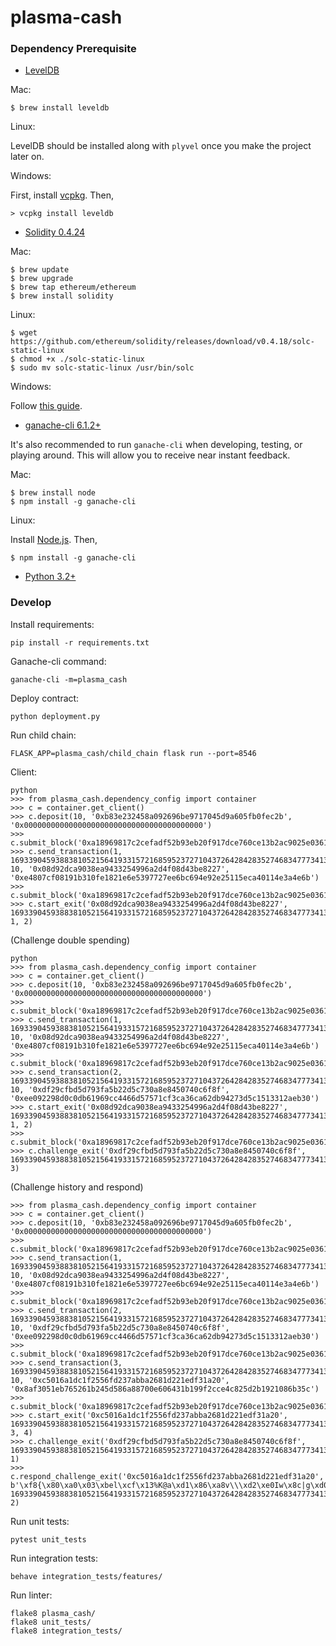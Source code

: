 # plasma-cash

### Dependency Prerequisite

- [LevelDB](https://github.com/google/leveldb)

Mac:
```
$ brew install leveldb
```

Linux:

LevelDB should be installed along with `plyvel` once you make the project later on.

Windows:

First, install [vcpkg](https://github.com/Microsoft/vcpkg). Then,

```
> vcpkg install leveldb
```

- [Solidity 0.4.24](https://github.com/ethereum/solidity/releases/tag/v0.4.24)

Mac:
```
$ brew update
$ brew upgrade
$ brew tap ethereum/ethereum
$ brew install solidity
```

Linux:
```
$ wget https://github.com/ethereum/solidity/releases/download/v0.4.18/solc-static-linux
$ chmod +x ./solc-static-linux
$ sudo mv solc-static-linux /usr/bin/solc
```

Windows:

Follow [this guide](https://solidity.readthedocs.io/en/v0.4.21/installing-solidity.html#prerequisites-windows).

- [ganache-cli 6.1.2+](https://github.com/trufflesuite/ganache-cli)

It's also recommended to run `ganache-cli` when developing, testing, or playing around. This will allow you to receive near instant feedback.

Mac:
```
$ brew install node
$ npm install -g ganache-cli
```

Linux:

Install [Node.js](https://nodejs.org/en/download/). Then,
```
$ npm install -g ganache-cli
```

- [Python 3.2+](https://www.python.org/downloads/)

### Develop

Install requirements:
```
pip install -r requirements.txt
```

Ganache-cli command:
```
ganache-cli -m=plasma_cash
```

Deploy contract:
```
python deployment.py
```

Run child chain:
```
FLASK_APP=plasma_cash/child_chain flask run --port=8546
```

Client:
```
python
>>> from plasma_cash.dependency_config import container
>>> c = container.get_client()
>>> c.deposit(10, '0xb83e232458a092696be9717045d9a605fb0fec2b', '0x0000000000000000000000000000000000000000')
>>> c.submit_block('0xa18969817c2cefadf52b93eb20f917dce760ce13b2ac9025e0361ad1e7a1d448')
>>> c.send_transaction(1, 1693390459388381052156419331572168595237271043726428428352746834777341368960, 10, '0x08d92dca9038ea9433254996a2d4f08d43be8227', '0xe4807cf08191b310fe1821e6e5397727ee6bc694e92e25115eca40114e3a4e6b')
>>> c.submit_block('0xa18969817c2cefadf52b93eb20f917dce760ce13b2ac9025e0361ad1e7a1d448')
>>> c.start_exit('0x08d92dca9038ea9433254996a2d4f08d43be8227', 1693390459388381052156419331572168595237271043726428428352746834777341368960, 1, 2)
```

(Challenge double spending)
```
python
>>> from plasma_cash.dependency_config import container
>>> c = container.get_client()
>>> c.deposit(10, '0xb83e232458a092696be9717045d9a605fb0fec2b', '0x0000000000000000000000000000000000000000')
>>> c.submit_block('0xa18969817c2cefadf52b93eb20f917dce760ce13b2ac9025e0361ad1e7a1d448')
>>> c.send_transaction(1, 1693390459388381052156419331572168595237271043726428428352746834777341368960, 10, '0x08d92dca9038ea9433254996a2d4f08d43be8227', '0xe4807cf08191b310fe1821e6e5397727ee6bc694e92e25115eca40114e3a4e6b')
>>> c.submit_block('0xa18969817c2cefadf52b93eb20f917dce760ce13b2ac9025e0361ad1e7a1d448')
>>> c.send_transaction(2, 1693390459388381052156419331572168595237271043726428428352746834777341368960, 10, '0xdf29cfbd5d793fa5b22d5c730a8e8450740c6f8f', '0xee092298d0c0db61969cc4466d57571cf3ca36ca62db94273d5c1513312aeb30')
>>> c.start_exit('0x08d92dca9038ea9433254996a2d4f08d43be8227', 1693390459388381052156419331572168595237271043726428428352746834777341368960, 1, 2)
>>> c.submit_block('0xa18969817c2cefadf52b93eb20f917dce760ce13b2ac9025e0361ad1e7a1d448')
>>> c.challenge_exit('0xdf29cfbd5d793fa5b22d5c730a8e8450740c6f8f', 1693390459388381052156419331572168595237271043726428428352746834777341368960, 3)
```
(Challenge history and respond)
```
>>> from plasma_cash.dependency_config import container
>>> c = container.get_client()
>>> c.deposit(10, '0xb83e232458a092696be9717045d9a605fb0fec2b', '0x0000000000000000000000000000000000000000')
>>> c.submit_block('0xa18969817c2cefadf52b93eb20f917dce760ce13b2ac9025e0361ad1e7a1d448')
>>> c.send_transaction(1, 1693390459388381052156419331572168595237271043726428428352746834777341368960, 10, '0x08d92dca9038ea9433254996a2d4f08d43be8227', '0xe4807cf08191b310fe1821e6e5397727ee6bc694e92e25115eca40114e3a4e6b')
>>> c.submit_block('0xa18969817c2cefadf52b93eb20f917dce760ce13b2ac9025e0361ad1e7a1d448')
>>> c.send_transaction(2, 1693390459388381052156419331572168595237271043726428428352746834777341368960, 10, '0xdf29cfbd5d793fa5b22d5c730a8e8450740c6f8f', '0xee092298d0c0db61969cc4466d57571cf3ca36ca62db94273d5c1513312aeb30')
>>> c.submit_block('0xa18969817c2cefadf52b93eb20f917dce760ce13b2ac9025e0361ad1e7a1d448')
>>> c.send_transaction(3, 1693390459388381052156419331572168595237271043726428428352746834777341368960, 10, '0xc5016a1dc1f2556fd237abba2681d221edf31a20', '0x8af3051eb765261b245d586a88700e606431b199f2cce4c825d2b1921086b35c')
>>> c.submit_block('0xa18969817c2cefadf52b93eb20f917dce760ce13b2ac9025e0361ad1e7a1d448')
>>> c.start_exit('0xc5016a1dc1f2556fd237abba2681d221edf31a20', 1693390459388381052156419331572168595237271043726428428352746834777341368960, 3, 4)
>>> c.challenge_exit('0xdf29cfbd5d793fa5b22d5c730a8e8450740c6f8f', 1693390459388381052156419331572168595237271043726428428352746834777341368960, 1)
>>> c.respond_challenge_exit('0xc5016a1dc1f2556fd237abba2681d221edf31a20', b'\xf8{\x80\xa0\x03\xbel\xcf\x13%K@a\xd1\x86\xa8v\\\xd2\xe0Iw\x8c|g\xd0\xe3\x02&\x8d\x15^"W\x1a\x80\n\x94\xb8>#$X\xa0\x92ik\xe9qpE\xd9\xa6\x05\xfb\x0f\xec+\xb8A\x00\x00\x00\x00\x00\x00\x00\x00\x00\x00\x00\x00\x00\x00\x00\x00\x00\x00\x00\x00\x00\x00\x00\x00\x00\x00\x00\x00\x00\x00\x00\x00\x00\x00\x00\x00\x00\x00\x00\x00\x00\x00\x00\x00\x00\x00\x00\x00\x00\x00\x00\x00\x00\x00\x00\x00\x00\x00\x00\x00\x00\x00\x00\x00\x00', 1693390459388381052156419331572168595237271043726428428352746834777341368960, 2)
```

Run unit tests:
```
pytest unit_tests
```

Run integration tests:
```
behave integration_tests/features/
```

Run linter:
```
flake8 plasma_cash/
flake8 unit_tests/
flake8 integration_tests/
```

